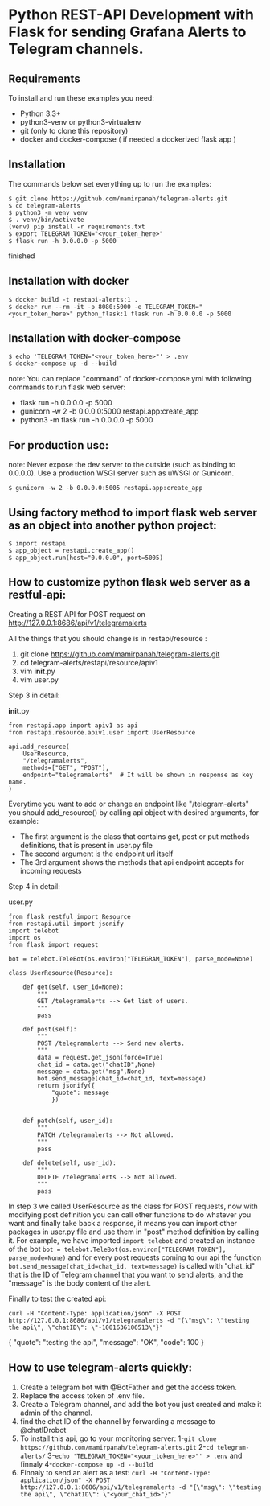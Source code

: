 Python REST-API Development with Flask for sending Grafana Alerts to Telegram channels.
=================================

Requirements
------------

To install and run these examples you need:

- Python 3.3+
- python3-venv or python3-virtualenv
- git (only to clone this repository)
- docker and docker-compose ( if needed a dockerized flask app )

Installation
------------

The commands below set everything up to run the examples:

    $ git clone https://github.com/mamirpanah/telegram-alerts.git
    $ cd telegram-alerts
    $ python3 -m venv venv
    $ . venv/bin/activate
    (venv) pip install -r requirements.txt
    $ export TELEGRAM_TOKEN="<your_token_here>"
    $ flask run -h 0.0.0.0 -p 5000

finished


Installation with docker
------------

    $ docker build -t restapi-alerts:1 .
    $ docker run --rm -it -p 8080:5000 -e TELEGRAM_TOKEN="<your_token_here>" python_flask:1 flask run -h 0.0.0.0 -p 5000

Installation with docker-compose
------------
    $ echo 'TELEGRAM_TOKEN="<your_token_here>"' > .env
    $ docker-compose up -d --build

note: You can replace "command" of docker-compose.yml with following commands to run flask web server:
* flask run -h 0.0.0.0 -p 5000
* gunicorn -w 2 -b 0.0.0.0:5000 restapi.app:create_app
* python3 -m flask run -h 0.0.0.0 -p 5000

For production use:
------------

note: Never expose the dev server to the outside (such as binding to 0.0.0.0). Use a production WSGI server such as uWSGI or Gunicorn.

    $ gunicorn -w 2 -b 0.0.0.0:5005 restapi.app:create_app
    
    


Using factory method to import flask web server as an object into another python project:
------------


    $ import restapi
    $ app_object = restapi.create_app()
    $ app_object.run(host="0.0.0.0", port=5005)




How to customize python flask web server as a restful-api:
------------
Creating a REST API for POST request on http://127.0.0.1:8686/api/v1/telegramalerts

All the things that you should change is in restapi/resource :
1. git clone https://github.com/mamirpanah/telegram-alerts.git
2. cd telegram-alerts/restapi/resource/apiv1
3. vim __init__.py
4. vim user.py

Step 3 in detail:

__init__.py
```
from restapi.app import apiv1 as api
from restapi.resource.apiv1.user import UserResource

api.add_resource(
	UserResource,
	"/telegramalerts",
	methods=["GET", "POST"],
	endpoint="telegramalerts"  # It will be shown in response as key name.
)
```

Everytime you want to add or change an endpoint like "/telegram-alerts" you should add_resource() by calling api object with desired arguments, for example:
* The first argument is the class that contains get, post or put methods definitions, that is present in user.py file
* The second argument is the endpoint url itself
* The 3rd argument shows the methods that api endpoint accepts for incoming requests

Step 4 in detail:

user.py
```
from flask_restful import Resource
from restapi.util import jsonify
import telebot
import os
from flask import request

bot = telebot.TeleBot(os.environ["TELEGRAM_TOKEN"], parse_mode=None)

class UserResource(Resource):

	def get(self, user_id=None):
		"""
		GET /telegramalerts --> Get list of users.
		"""
		pass

	def post(self):
		"""
		POST /telegramalerts --> Send new alerts.
		"""
		data = request.get_json(force=True)
		chat_id = data.get("chatID",None)
		message = data.get("msg",None)
		bot.send_message(chat_id=chat_id, text=message)
		return jsonify({
			"quote": message
			})
		

	def patch(self, user_id):
		"""
		PATCH /telegramalerts --> Not allowed.
		"""
		pass

	def delete(self, user_id):
		"""
		DELETE /telegramalerts --> Not allowed.
		"""
		pass
```

In step 3 we called UserResource as the class for POST requests, now with modifying post definition you can call other functions to do whatever you want and finally take back a response, it means you can import other packages in user.py file and use them in "post" method definition by calling it. For example, we have imported `import telebot` and created an instance of the bot `bot = telebot.TeleBot(os.environ["TELEGRAM_TOKEN"], parse_mode=None)` and for every post requests coming to our api the function `bot.send_message(chat_id=chat_id, text=message)` is called with "chat_id" that is the ID of Telegram channel that you want to send alerts, and the "message" is the body content of the alert.

Finally to test the created api:

	curl -H "Content-Type: application/json" -X POST http://127.0.0.1:8686/api/v1/telegramalerts -d "{\"msg\": \"testing the api\", \"chatID\": \"-1001636106513\"}"

{
    "quote": "testing the api",
    "message": "OK",
    "code": 100
}

How to use telegram-alerts quickly:
------------

1. Create a telegram bot with @BotFather and get the access token.
2. Replace the access token of .env file.
3. Create a Telegram channel, and add the bot you just created and make it admin of the channel.
4. find the chat ID of the channel by forwarding a message to @chatIDrobot
5. To install this api, go to your monitoring server: 1-`git clone https://github.com/mamirpanah/telegram-alerts.git`  2-`cd telegram-alerts/` 3-`echo 'TELEGRAM_TOKEN="<your_token_here>"' > .env` and finnaly 4-`docker-compose up -d --build`
6. Finnaly to send an alert as a test: `curl -H "Content-Type: application/json" -X POST http://127.0.0.1:8686/api/v1/telegramalerts -d "{\"msg\": \"testing the api\", \"chatID\": \"<your_chat_id>"}"`
